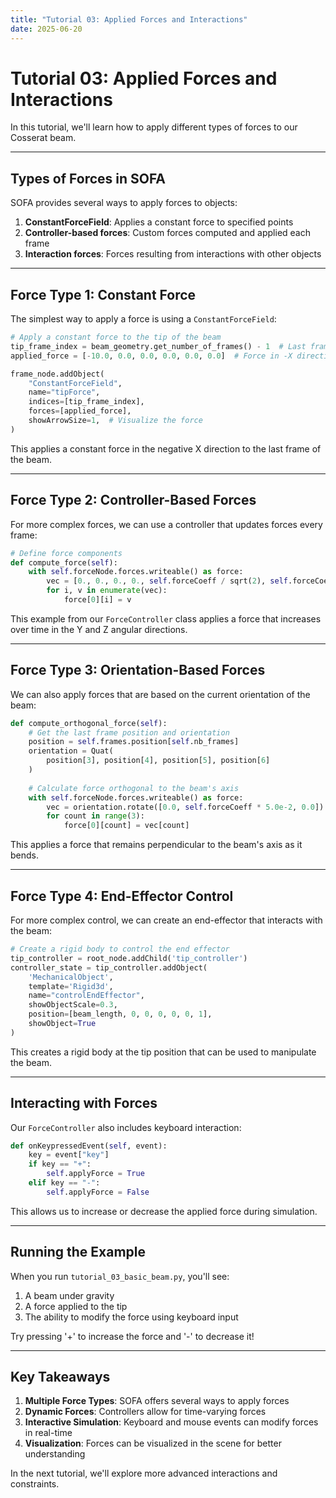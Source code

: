 ```yaml
---
title: "Tutorial 03: Applied Forces and Interactions"
date: 2025-06-20
---
```


# Tutorial 03: Applied Forces and Interactions

In this tutorial, we'll learn how to apply different types of forces to our Cosserat beam.

---

## Types of Forces in SOFA

SOFA provides several ways to apply forces to objects:

1. **ConstantForceField**: Applies a constant force to specified points
2. **Controller-based forces**: Custom forces computed and applied each frame
3. **Interaction forces**: Forces resulting from interactions with other objects

---

## Force Type 1: Constant Force

The simplest way to apply a force is using a `ConstantForceField`:

```python
# Apply a constant force to the tip of the beam
tip_frame_index = beam_geometry.get_number_of_frames() - 1  # Last frame
applied_force = [-10.0, 0.0, 0.0, 0.0, 0.0, 0.0]  # Force in -X direction

frame_node.addObject(
    "ConstantForceField",
    name="tipForce",
    indices=[tip_frame_index],
    forces=[applied_force],
    showArrowSize=1,  # Visualize the force
)
```

This applies a constant force in the negative X direction to the last frame of the beam.

---

## Force Type 2: Controller-Based Forces

For more complex forces, we can use a controller that updates forces every frame:

```python
# Define force components
def compute_force(self):
    with self.forceNode.forces.writeable() as force:
        vec = [0., 0., 0., 0., self.forceCoeff / sqrt(2), self.forceCoeff / sqrt(2)]
        for i, v in enumerate(vec):
            force[0][i] = v
```

This example from our `ForceController` class applies a force that increases over time in the Y and Z angular directions.

---

## Force Type 3: Orientation-Based Forces

We can also apply forces that are based on the current orientation of the beam:

```python
def compute_orthogonal_force(self):
    # Get the last frame position and orientation
    position = self.frames.position[self.nb_frames]  
    orientation = Quat(
        position[3], position[4], position[5], position[6]
    )
    
    # Calculate force orthogonal to the beam's axis
    with self.forceNode.forces.writeable() as force:
        vec = orientation.rotate([0.0, self.forceCoeff * 5.0e-2, 0.0])
        for count in range(3):
            force[0][count] = vec[count]
```

This applies a force that remains perpendicular to the beam's axis as it bends.

---

## Force Type 4: End-Effector Control

For more complex control, we can create an end-effector that interacts with the beam:

```python
# Create a rigid body to control the end effector
tip_controller = root_node.addChild('tip_controller')
controller_state = tip_controller.addObject(
    'MechanicalObject', 
    template='Rigid3d', 
    name="controlEndEffector",
    showObjectScale=0.3, 
    position=[beam_length, 0, 0, 0, 0, 0, 1],
    showObject=True
)
```

This creates a rigid body at the tip position that can be used to manipulate the beam.

---

## Interacting with Forces

Our `ForceController` also includes keyboard interaction:

```python
def onKeypressedEvent(self, event):
    key = event["key"]
    if key == "+":
        self.applyForce = True
    elif key == "-":
        self.applyForce = False
```

This allows us to increase or decrease the applied force during simulation.

---

## Running the Example

When you run `tutorial_03_basic_beam.py`, you'll see:

1. A beam under gravity
2. A force applied to the tip
3. The ability to modify the force using keyboard input

Try pressing '+' to increase the force and '-' to decrease it!

---

## Key Takeaways

1. **Multiple Force Types**: SOFA offers several ways to apply forces
2. **Dynamic Forces**: Controllers allow for time-varying forces
3. **Interactive Simulation**: Keyboard and mouse events can modify forces in real-time
4. **Visualization**: Forces can be visualized in the scene for better understanding

In the next tutorial, we'll explore more advanced interactions and constraints.
